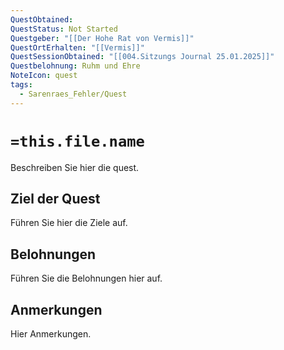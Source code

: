 ```yaml
---
QuestObtained: 
QuestStatus: Not Started
Questgeber: "[[Der Hohe Rat von Vermis]]"
QuestOrtErhalten: "[[Vermis]]"
QuestSessionObtained: "[[004.Sitzungs Journal 25.01.2025]]"
Questbelohnung: Ruhm und Ehre
NoteIcon: quest
tags:
  - Sarenraes_Fehler/Quest
---
```

# `=this.file.name`
Beschreiben Sie hier die quest.

## Ziel der Quest
Führen Sie hier die Ziele auf.

## Belohnungen
Führen Sie die Belohnungen hier auf.

## Anmerkungen
Hier Anmerkungen.

